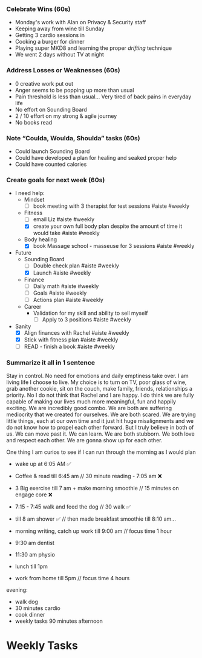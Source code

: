 
### Celebrate Wins  (60s)
- Monday's work with Alan on Privacy & Security staff
- Keeping away from wine till Sunday
- Getting 3 cardio sessions in
- Cooking a burger for dinner
- Playing super MKD8 and learning the proper *drifting* technique
- We went 2 days without TV at night

### Address Losses or Weaknesses  (60s)
- 0 creative work put out
- Anger seems to be popping up more than usual
- Pain threshold is less than usual... Very tired of back pains in everyday life
- No effort on Sounding Board
- 2 / 10 effort on my strong & agile journey
- No books read

### Note “Coulda, Woulda, Shoulda” tasks (60s)
* Could launch Sounding Board
* Could have developed a plan for healing and seaked proper help
* Could have counted calories

### Create goals for next week (60s)
- I need help:
	- Mindset
		- [ ] book meeting with 3 therapist for test sessions #aiste #weekly
	- Fitness
		- [ ] email Liz #aiste #weekly
		- [x] create your own full body plan despite the amount of time it would take #aiste #weekly
	- Body healing
		- [x] book Massage school - masseuse for 3 sessions #aiste #weekly
- Future
	- Sounding Board
		- [ ] Double check plan #aiste #weekly
		- [x] Launch #aiste #weekly
	- Finance
		- [ ] Daily math #aiste #weekly
		- [ ] Goals #aiste #weekly
		- [ ] Actions plan #aiste #weekly
	- Career
		- Validation for my skill and ability to sell myself
			- [ ] Apply to 3 positions #aiste #weekly
- Sanity
	- [x] Align finances with Rachel #aiste #weekly 
	- [x] Stick with fitness plan #aiste #weekly 
	- [ ] READ - finish a book #aiste #weekly

### Summarize it all in 1 sentence
Stay in control. No need for emotions and daily emptiness take over. 
I am living life I choose to live. 
My choice is to turn on TV, poor glass of wine, grab another cookie, sit on the couch, make family, friends, relationships a priority. 
No I do not think that Rachel and I are happy. 
I do think we are fully capable of making our lives much more meaningful, fun and happily exciting. 
We are incredibly good combo. We are both are suffering mediocrity that we created for ourselves. We are both scared. We are trying little things, each at our own time and it just hit huge misalignments and we do not know how to propel each other forward. 
But I truly believe in both of us. 
We can move past it. 
We can learn. 
We are both stubborn. 
We both love and respect each other. 
We are gonna show up for each other. 

One thing I am curios to see if I can run through the morning as I would plan

- wake up at 6:05 AM ✅
- Coffee & read till 6:45 am // 30 minute reading - 7:05 am ❌
- 3 Big exercise till 7 am + make morning smoothie // 15 minutes on engage core ❌
- 7:15 - 7:45 walk and feed the dog // 30 walk ✅
- till 8 am shower ✅ // then made breakfast smoothie till 8:10 am... 
- morning writing, catch up work till 9:00 am // focus time 1 hour

- 9:30 am dentist
- 11:30 am physio
- lunch till 1pm 
- work from home till 5pm // focus time 4 hours

evening:
* walk dog
* 30 minutes cardio
* cook dinner
* weekly tasks 90 minutes afternoon


# Weekly Tasks
